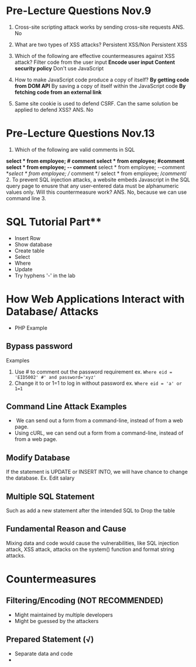 # Pre-Lecture Questions Nov.9
1. Cross-site scripting attack works by sending cross-site requests ANS. No
2. What are two types of XSS attacks? 
Persistent XSS/Non Persistent XSS
3. Which of the following are effective countermeasures against XSS attack?
Filter code from the user input
**Encode user input
Content security policy**
Don't use JavaScript

4. How to make JavaScript code produce a copy of itself?
**By getting code from DOM API**
By saving a copy of itself within the JavaScript code
**By fetching code from an external link**
5. Same site cookie is used to defend CSRF. Can the same solution be applied to defend XSS? ANS. No
# Pre-Lecture Questions Nov.13
1. Which of the following are valid comments in SQL

**select * from employee; # comment
select * from employee; #comment
select * from employee; -- comment**
select * from employee; --comment
**select * from employee; /* comment */
select * from employee; /*comment*/
2. To prevent SQL injection attacks, a website embeds Javascript in the SQL query page to enusre that any user-entered data must be alphanumeric values only. Will this countermeasure work? ANS. No, because we can use command line
3. 
# SQL Tutorial Part**
- Insert Row
- Show database
- Create table
- Select
- Where
- Update
- Try hyphens '-' in the lab
# How Web Applications Interact with Database/ Attacks
- PHP Example
## Bypass password
Examples
1. Use # to comment out the password requirement
ex. `Where eid = 'EID5002' #' and password='xyz'`
2. Change it to or 1=1 to log in without password
ex. `Where eid = 'a' or 1=1`
## Command Line Attack Examples
-  We can send out a form from a command-line, instead of from a web page.
- Using cURL, we can send out a form from a command-line, instead of from a web page.

## Modify Database

If the statement is UPDATE or INSERT INTO, we will have chance to change the database. 
Ex. Edit salary

## Multiple SQL Statement 
Such as add a new statement after the intended SQL to Drop the table

## Fundamental Reason and Cause
Mixing data and code would cause the vulnerabilities, like SQL injection attack, XSS attack, attacks on the system() function and format string attacks. 

# Countermeasures
## Filtering/Encoding (NOT RECOMMENDED)
- Might maintained by multiple developers
- Might be guessed by the attackers
## Prepared Statement (√)
- Separate data and code
- 


